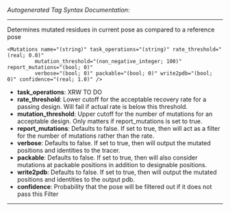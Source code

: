 _Autogenerated Tag Syntax Documentation:_

---
Determines mutated residues in current pose as compared to a reference pose

```
<Mutations name="(string)" task_operations="(string)" rate_threshold="(real; 0.0)"
         mutation_threshold="(non_negative_integer; 100)" report_mutations="(bool; 0)"
         verbose="(bool; 0)" packable="(bool; 0)" write2pdb="(bool; 0)" confidence="(real; 1.0)" />
```

-   **task_operations**: XRW TO DO
-   **rate_threshold**: Lower cutoff for the acceptable recovery rate for a passing design. Will fail if actual rate is below this threshold.
-   **mutation_threshold**: Upper cutoff for the number of mutations for an acceptable design. Only matters if report_mutations is set to true.
-   **report_mutations**: Defaults to false. If set to true, then will act as a filter for the number of mutations rather than the rate.
-   **verbose**: Defaults to false. If set to true, then will output the mutated positions and identities to the tracer.
-   **packable**: Defaults to false. If set to true, then will also consider mutations at packable positions in addition to designable positions.
-   **write2pdb**: Defaults to false. If set to true, then will output the mutated positions and identities to the output pdb.
-   **confidence**: Probability that the pose will be filtered out if it does not pass this Filter

---
